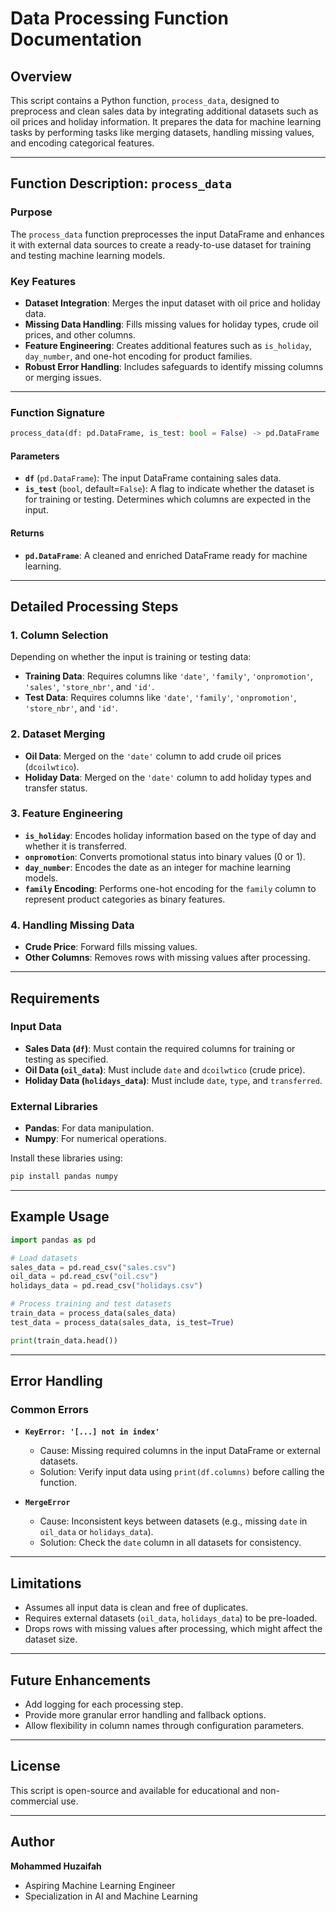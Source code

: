# Data Processing Function Documentation

## Overview
This script contains a Python function, `process_data`, designed to preprocess and clean sales data by integrating additional datasets such as oil prices and holiday information. It prepares the data for machine learning tasks by performing tasks like merging datasets, handling missing values, and encoding categorical features.

---

## Function Description: `process_data`

### Purpose
The `process_data` function preprocesses the input DataFrame and enhances it with external data sources to create a ready-to-use dataset for training and testing machine learning models.

### Key Features
- **Dataset Integration**: Merges the input dataset with oil price and holiday data.
- **Missing Data Handling**: Fills missing values for holiday types, crude oil prices, and other columns.
- **Feature Engineering**: Creates additional features such as `is_holiday`, `day_number`, and one-hot encoding for product families.
- **Robust Error Handling**: Includes safeguards to identify missing columns or merging issues.

---

### Function Signature
```python
process_data(df: pd.DataFrame, is_test: bool = False) -> pd.DataFrame
```

#### Parameters
- **`df`** (`pd.DataFrame`): The input DataFrame containing sales data.
- **`is_test`** (`bool`, default=`False`): A flag to indicate whether the dataset is for training or testing. Determines which columns are expected in the input.

#### Returns
- **`pd.DataFrame`**: A cleaned and enriched DataFrame ready for machine learning.

---

## Detailed Processing Steps

### 1. Column Selection
Depending on whether the input is training or testing data:
- **Training Data**: Requires columns like `'date'`, `'family'`, `'onpromotion'`, `'sales'`, `'store_nbr'`, and `'id'`.
- **Test Data**: Requires columns like `'date'`, `'family'`, `'onpromotion'`, `'store_nbr'`, and `'id'`.

### 2. Dataset Merging
- **Oil Data**: Merged on the `'date'` column to add crude oil prices (`dcoilwtico`).
- **Holiday Data**: Merged on the `'date'` column to add holiday types and transfer status.

### 3. Feature Engineering
- **`is_holiday`**: Encodes holiday information based on the type of day and whether it is transferred.
- **`onpromotion`**: Converts promotional status into binary values (0 or 1).
- **`day_number`**: Encodes the date as an integer for machine learning models.
- **`family` Encoding**: Performs one-hot encoding for the `family` column to represent product categories as binary features.

### 4. Handling Missing Data
- **Crude Price**: Forward fills missing values.
- **Other Columns**: Removes rows with missing values after processing.

---

## Requirements

### Input Data
- **Sales Data (`df`)**: Must contain the required columns for training or testing as specified.
- **Oil Data (`oil_data`)**: Must include `date` and `dcoilwtico` (crude price).
- **Holiday Data (`holidays_data`)**: Must include `date`, `type`, and `transferred`.

### External Libraries
- **Pandas**: For data manipulation.
- **Numpy**: For numerical operations.

Install these libraries using:
```bash
pip install pandas numpy
```

---

## Example Usage
```python
import pandas as pd

# Load datasets
sales_data = pd.read_csv("sales.csv")
oil_data = pd.read_csv("oil.csv")
holidays_data = pd.read_csv("holidays.csv")

# Process training and test datasets
train_data = process_data(sales_data)
test_data = process_data(sales_data, is_test=True)

print(train_data.head())
```

---

## Error Handling
### Common Errors
- **`KeyError: '[...] not in index'`**
  - Cause: Missing required columns in the input DataFrame or external datasets.
  - Solution: Verify input data using `print(df.columns)` before calling the function.

- **`MergeError`**
  - Cause: Inconsistent keys between datasets (e.g., missing `date` in `oil_data` or `holidays_data`).
  - Solution: Check the `date` column in all datasets for consistency.

---

## Limitations
- Assumes all input data is clean and free of duplicates.
- Requires external datasets (`oil_data`, `holidays_data`) to be pre-loaded.
- Drops rows with missing values after processing, which might affect the dataset size.

---

## Future Enhancements
- Add logging for each processing step.
- Provide more granular error handling and fallback options.
- Allow flexibility in column names through configuration parameters.

---

## License
This script is open-source and available for educational and non-commercial use.

---

## Author
**Mohammed Huzaifah**
- Aspiring Machine Learning Engineer
- Specialization in AI and Machine Learning

